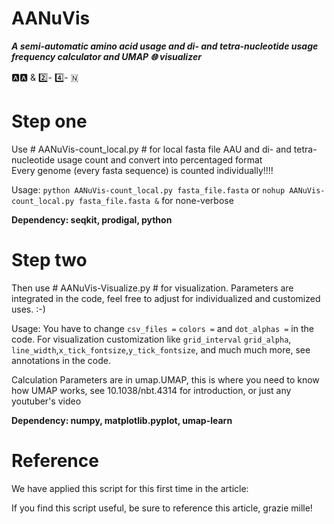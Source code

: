 AANuVis
==========================================================================================================================
***A semi-automatic amino acid usage and di- and tetra-nucleotide usage frequency calculator and UMAP 🌐 visualizer***  

🅰️🅰️ & 2️⃣- 4️⃣- 🇳

# Step one
Use # AANuVis-count_local.py # for local fasta file AAU and di- and tetra-nucleotide usage count and convert into percentaged format  
Every genome (every fasta sequence) is counted individually!!!!

   Usage: ```python AANuVis-count_local.py fasta_file.fasta``` or ```nohup AANuVis-count_local.py fasta_file.fasta &``` for none-verbose
   
   **Dependency: seqkit, prodigal, python**

# Step two
Then use # AANuVis-Visualize.py # for visualization. Parameters are integrated in the code, feel free to adjust for individualized and customized uses. :-) 

  Usage: You have to change ```csv_files =```  ```colors =``` and ```dot_alphas =``` in the code. For visualization customization like ```grid_interval``` ```grid_alpha```, ```line_width```,```x_tick_fontsize```,```y_tick_fontsize```, and much much more, see annotations in the code.  
  
  Calculation Parameters are in umap.UMAP, this is where you need to know how UMAP works, see 10.1038/nbt.4314 for introduction, or just any youtuber's video

  **Dependency: numpy, matplotlib.pyplot, umap-learn**

# Reference
We have applied this script for this first time in the article:  

If you find this script useful, be sure to reference this article, grazie mille!

